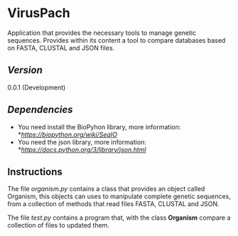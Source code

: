 # VirusPach
Application that provides the necessary tools to manage genetic sequences. Provides within its content a tool to compare databases based on FASTA, CLUSTAL and JSON files.
## _Version_
0.0.1 (Development)
## _Dependencies_
* You need install the BioPyhon library, more information:
    *_https://biopython.org/wiki/SeqIO_
* You need the json library, more information:
    *_https://docs.python.org/3/library/json.html_
## Instructions
The file _organism.py_ contains a class that provides an object
called Organism, this objects can uses to manipulate complete 
genetic sequences, from a collection of methods that read files FASTA, CLUSTAL and JSON.

The file _test.py_ contains a program that, with the class
**Organism** compare a collection of files to updated them.